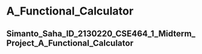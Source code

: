 # A_Functional_Calculator
## Simanto_Saha_ID_2130220_CSE464_1_Midterm_Project_A_Functional_Calculator
